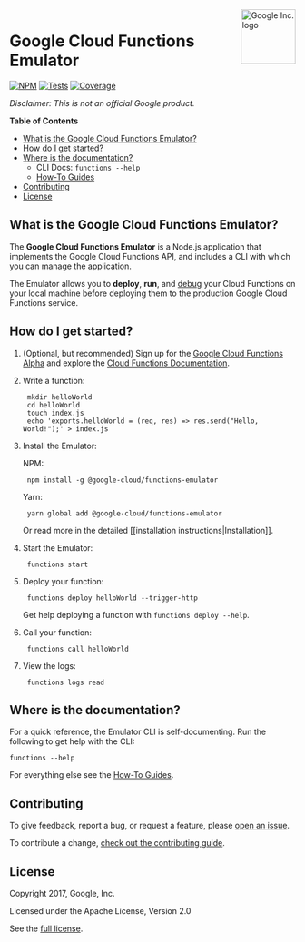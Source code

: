 <img src="https://avatars2.githubusercontent.com/u/2810941?v=3&s=96" alt="Google Inc. logo" title="Google" align="right" height="96" width="96"/>

# Google Cloud Functions Emulator

[![NPM][1]][2] [![Tests][3]][4] [![Coverage][5]][6]

[1]: https://img.shields.io/npm/v/@google-cloud/functions-emulator.svg?style=flat
[2]: https://www.npmjs.org/package/@google-cloud/functions-emulator
[3]: https://img.shields.io/circleci/project/GoogleCloudPlatform/cloud-functions-emulator.svg
[4]: https://circleci.com/gh/GoogleCloudPlatform/cloud-functions-emulator
[5]: https://img.shields.io/codecov/c/github/GoogleCloudPlatform/cloud-functions-emulator/master.svg
[6]: https://codecov.io/github/GoogleCloudPlatform/cloud-functions-emulator

_Disclaimer: This is not an official Google product._

**Table of Contents**

* [What is the Google Cloud Functions Emulator?](#what-is-the-google-cloud-functions-emulator)
* [How do I get started?](#how-do-i-get-started)
* [Where is the documentation?](#where-is-the-documentation)
  * CLI Docs: `functions --help`
  * [How-To Guides](https://github.com/GoogleCloudPlatform/cloud-functions-emulator/wiki/How-To-Guides)
* [Contributing](#contributing)
* [License](#license)

## What is the Google Cloud Functions Emulator?

The **Google Cloud Functions Emulator** is a Node.js application that implements the Google Cloud Functions API, and includes a CLI with which you can manage the application.

The Emulator allows you to **deploy**, **run**, and [debug](https://github.com/GoogleCloudPlatform/cloud-functions-emulator/wiki/Debugging-functions) your Cloud Functions on your local machine before deploying them to the production Google Cloud Functions service.

## How do I get started?

1. (Optional, but recommended) Sign up for the [Google Cloud Functions Alpha](https://docs.google.com/a/google.com/forms/d/1WQNWPK3xdLnw4oXPT_AIVR9-gd6DLo5ZIucyxzSQ5fQ/viewform) and explore the [Cloud Functions Documentation](https://cloud.google.com/functions/docs/).

1. Write a function:

        mkdir helloWorld
        cd helloWorld
        touch index.js
        echo 'exports.helloWorld = (req, res) => res.send("Hello, World!");' > index.js

1. Install the Emulator:

    NPM:

        npm install -g @google-cloud/functions-emulator

    Yarn:

        yarn global add @google-cloud/functions-emulator

    Or read more in the detailed [[installation instructions|Installation]].

1. Start the Emulator:

        functions start

1. Deploy your function:

        functions deploy helloWorld --trigger-http

    Get help deploying a function with `functions deploy --help`.

1. Call your function:

        functions call helloWorld

1. View the logs:

        functions logs read

## Where is the documentation?

For a quick reference, the Emulator CLI is self-documenting. Run the following to get help with the CLI:

    functions --help

For everything else see the [How-To Guides](https://github.com/GoogleCloudPlatform/cloud-functions-emulator/wiki/How-To-Guides).

## Contributing

To give feedback, report a bug, or request a feature, please [open an issue](https://github.com/GoogleCloudPlatform/cloud-functions-emulator/issues).

To contribute a change, [check out the contributing guide](https://github.com/GoogleCloudPlatform/cloud-functions-emulator/blob/master/.github/CONTRIBUTING.md).

## License

Copyright 2017, Google, Inc.

Licensed under the Apache License, Version 2.0

See the [full license](https://github.com/GoogleCloudPlatform/cloud-functions-emulator/blob/master/LICENSE).
